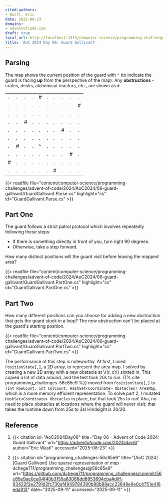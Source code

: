 ```yaml
---
cited-authors:
- Wastl, Eric
date: 2025-08-23
domains:
- adventofcode.com
draft: true
local_url: http://localhost:1313/computer-science/programming-challenges/advent-of-code/2024/AoC2024/06-guard-gallivant/06-guard-gallivant/
title: 'AoC 2024 Day 06: Guard Gallivant'
---
```


## Parsing

The map shows the current position of the guard with `^` (to indicate the guard
is facing **up** from the perspective of the map). Any **obstructions** -
crates, desks, alchemical reactors, etc., are shown as `#`.

<table>
<tr><td>.</td><td>.</td><td>.</td><td>.</td><td>#</td><td>.</td><td>.</td><td>.</td><td>.</td><td>.</td></tr>
<tr><td>.</td><td>.</td><td>.</td><td>.</td><td>.</td><td>.</td><td>.</td><td>.</td><td>.</td><td>#</td></tr>
<tr><td>.</td><td>.</td><td>.</td><td>.</td><td>.</td><td>.</td><td>.</td><td>.</td><td>.</td><td>.</td></tr>
<tr><td>.</td><td>.</td><td>#</td><td>.</td><td>.</td><td>.</td><td>.</td><td>.</td><td>.</td><td>.</td></tr>
<tr><td>.</td><td>.</td><td>.</td><td>.</td><td>.</td><td>.</td><td>.</td><td>#</td><td>.</td><td>.</td></tr>
<tr><td>.</td><td>.</td><td>.</td><td>.</td><td>.</td><td>.</td><td>.</td><td>.</td><td>.</td><td>.</td></tr>
<tr><td>.</td><td>#</td><td>.</td><td>.</td><td>^</td><td>.</td><td>.</td><td>.</td><td>.</td><td>.</td></tr>
<tr><td>.</td><td>.</td><td>.</td><td>.</td><td>.</td><td>.</td><td>.</td><td>.</td><td>#</td><td>.</td></tr>
<tr><td>#</td><td>.</td><td>.</td><td>.</td><td>.</td><td>.</td><td>.</td><td>.</td><td>.</td><td>.</td></tr>
<tr><td>.</td><td>.</td><td>.</td><td>.</td><td>.</td><td>.</td><td>#</td><td>.</td><td>.</td><td>.</td></tr>
</table>

{{< readfile
  file="content/computer-science/programming-challenges/advent-of-code/2024/AoC2024/06-guard-gallivant/GuardGallivant.Parse.cs"
  highlight="cs"
  id="GuardGallivant.Parse.cs" >}}

## Part One

The guard follows a strict patrol protocol which involves repeatedly following
these steps:

* If there is something directly in front of you, turn right 90 degrees.
* Otherwise, take a step forward.

How many distinct positions will the guard visit before leaving the mapped area?

{{< readfile
  file="content/computer-science/programming-challenges/advent-of-code/2024/AoC2024/06-guard-gallivant/GuardGallivant.PartOne.cs"
  highlight="cs"
  id="GuardGallivant.PartOne.cs" >}}

## Part Two

How many different positions can you choose for adding a new obstruction that
gets the guard stuck in a loop? The new obstruction can't be placed at the
guard's starting position.

{{< readfile
  file="content/computer-science/programming-challenges/advent-of-code/2024/AoC2024/06-guard-gallivant/GuardGallivant.PartTwo.cs"
  highlight="cs"
  id="GuardGallivant.PartTwo.cs" >}}

The performance of this step is noteworthy. At first, I used `PositionState[,]`,
a 2D array, to represent the area map. I solved by creating a new 2D array with
a new obstacle at \\((r, c)\\) slotted in. This copied a lot of data around, and
the test took 20s to run. {{% cite programming_challenges-56c85e9 %}} moved from
`PositionState[,]` to `(int RowCount, int ColCount, HashSet<Coordinate>
Obstacles) AreaMap`, which is a more memory efficient representation. To solve
part 2, I mutated `HashSet<Coordinate> Obstacles` in place, but that took 25s to
run! Aha, no need to place obstacles at locations where the guard will never
visit; that takes the runtime down from 25s to 3s! Hindsight is 20/20.

## Reference

1. {{< citation
  id="AoC2024Day06"
  title="Day 06 - Advent of Code 2024: Guard Gallivant"
  url="https://adventofcode.com/2024/day/6"
  author="Eric Wastl"
  accessed="2025-08-23" >}}

1. {{< citation
  id="programming_challenges-56c85e9"
  title="[AoC 2024] [Guard Gallivant] Use sparse representation of map · dchege711/programming_challenges@56c85e9"
  url="https://github.com/dchege711/programming_challenges/commit/56c85e9ae0ca04f40b3155a83086dd8953694cba#diff-93422f2e2791d2fc730af4949784390b98b88acc23648e9e0c4751e416eda913"
  date="2025-09-11"
  accessed="2025-09-11" >}}
